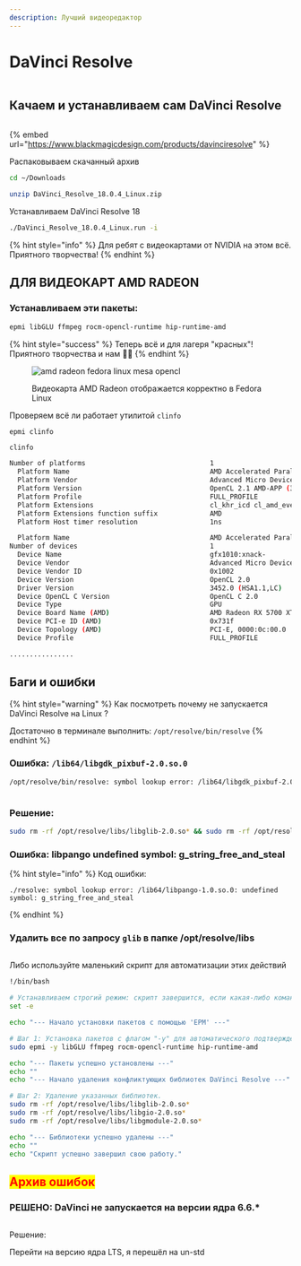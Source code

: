 ```yaml
---
description: Лучший видеоредактор
---
```


# DaVinci Resolve

<figure><img src="../.gitbook/assets/uOxMCNPt3TI.jpg" alt=""><figcaption></figcaption></figure>

## Качаем и устанавливаем сам DaVinci Resolve

<figure><img src="../.gitbook/assets/Снимок экрана от 2022-10-30 18-20-53.png" alt=""><figcaption></figcaption></figure>

{% embed url="https://www.blackmagicdesign.com/products/davinciresolve" %}

Распаковываем скачанный архив

```bash
cd ~/Downloads
```

```bash
unzip DaVinci_Resolve_18.0.4_Linux.zip
```

Устанавливаем DaVinci Resolve 18

```bash
./DaVinci_Resolve_18.0.4_Linux.run -i
```

{% hint style="info" %}
Для ребят с видеокартами от NVIDIA на этом всё. Приятного творчества!
{% endhint %}

## ДЛЯ ВИДЕОКАРТ AMD RADEON

### Устанавливаем эти пакеты:

```bash
epmi libGLU ffmpeg rocm-opencl-runtime hip-runtime-amd
```

{% hint style="success" %}
Теперь всё и для лагеря "красных"! Приятного творчества и нам :tada::clap:
{% endhint %}

<figure><img src="../.gitbook/assets/Снимок экрана от 2022-11-01 09-39-04.png" alt="amd radeon fedora linux mesa opencl"><figcaption><p>Видеокарта AMD Radeon отображается корректно в Fedora Linux</p></figcaption></figure>

Проверяем всё ли работает утилитой `clinfo`

```
epmi clinfo
```

```bash
clinfo
```

```bash
Number of platforms                               1
  Platform Name                                   AMD Accelerated Parallel Processing
  Platform Vendor                                 Advanced Micro Devices, Inc.
  Platform Version                                OpenCL 2.1 AMD-APP (3452.0)
  Platform Profile                                FULL_PROFILE
  Platform Extensions                             cl_khr_icd cl_amd_event_callback 
  Platform Extensions function suffix             AMD
  Platform Host timer resolution                  1ns

  Platform Name                                   AMD Accelerated Parallel Processing
Number of devices                                 1
  Device Name                                     gfx1010:xnack-
  Device Vendor                                   Advanced Micro Devices, Inc.
  Device Vendor ID                                0x1002
  Device Version                                  OpenCL 2.0 
  Driver Version                                  3452.0 (HSA1.1,LC)
  Device OpenCL C Version                         OpenCL C 2.0 
  Device Type                                     GPU
  Device Board Name (AMD)                         AMD Radeon RX 5700 XT
  Device PCI-e ID (AMD)                           0x731f
  Device Topology (AMD)                           PCI-E, 0000:0c:00.0
  Device Profile                                  FULL_PROFILE

................
```





## Баги и ошибки

{% hint style="warning" %}
Как посмотреть почему не запускается DaVinci Resolve на Linux ?

Достаточно в терминале выполнить: `/opt/resolve/bin/resolve`
{% endhint %}





### Ошибка: `/lib64/libgdk_pixbuf-2.0.so.0`

```bash
/opt/resolve/bin/resolve: symbol lookup error: /lib64/libgdk_pixbuf-2.0.so.0: undefined symbol: g_task_set_static_name
```

<figure><img src="../.gitbook/assets/Снимок экрана от 2024-05-01 11-54-39.png" alt=""><figcaption></figcaption></figure>

### Решение:

```bash
sudo rm -rf /opt/resolve/libs/libglib-2.0.so* && sudo rm -rf /opt/resolve/libs/libgio-2.0.so* && sudo rm -rf /opt/resolve/libs/libgmodule-2.0.so*
```

### Ошибка: libpango undefined symbol: g\_string\_free\_and\_steal <a href="#post-title-t3_12z32r1" id="post-title-t3_12z32r1"></a>

{% hint style="info" %}
Код ошибки:&#x20;

```
./resolve: symbol lookup error: /lib64/libpango-1.0.so.0: undefined symbol: g_string_free_and_steal
```
{% endhint %}

### Удалить все по запросу `glib` в папке /opt/resolve/libs

<figure><img src="../.gitbook/assets/Снимок экрана от 2024-03-16 22-40-23.png" alt=""><figcaption></figcaption></figure>

Либо используйте маленький скрипт для автоматизации этих действий

```bash
!/bin/bash

# Устанавливаем строгий режим: скрипт завершится, если какая-либо команда вернет ошибку.
set -e

echo "--- Начало установки пакетов с помощью 'EPM' ---"

# Шаг 1: Установка пакетов с флагом "-y" для автоматического подтверждения.
sudo epmi -y libGLU ffmpeg rocm-opencl-runtime hip-runtime-amd

echo "--- Пакеты успешно установлены ---"
echo ""
echo "--- Начало удаления конфликтующих библиотек DaVinci Resolve ---"

# Шаг 2: Удаление указанных библиотек.
sudo rm -rf /opt/resolve/libs/libglib-2.0.so*
sudo rm -rf /opt/resolve/libs/libgio-2.0.so*
sudo rm -rf /opt/resolve/libs/libgmodule-2.0.so*

echo "--- Библиотеки успешно удалены ---"
echo ""
echo "Скрипт успешно завершил свою работу."
```





































## <mark style="color:red;">Архив ошибок</mark>

### РЕШЕНО: DaVinci не запускается на версии ядра 6.6.\*

<figure><img src="../.gitbook/assets/Снимок экрана от 2023-12-17 22-57-37.png" alt=""><figcaption></figcaption></figure>

Решение:

Перейти на версию ядра LTS, я перешёл на un-std

<figure><img src="../.gitbook/assets/Снимок экрана от 2023-12-18 22-39-53.png" alt=""><figcaption></figcaption></figure>
